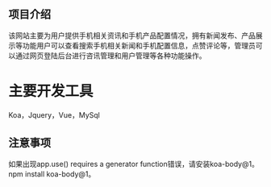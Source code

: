 ## 项目介绍
该网站主要为用户提供手机相关资讯和手机产品配置情况，拥有新闻发布、产品展示等功能用户可以查看搜索手机相关新闻和手机配置信息，点赞评论等，管理员可以通过网页登陆后台进行咨讯管理和用户管理等各种功能操作。

# 主要开发工具
Koa，Jquery，Vue，MySql

## 注意事项
如果出现app.use() requires a generator function错误，请安装koa-body@1。npm install koa-body@1。

